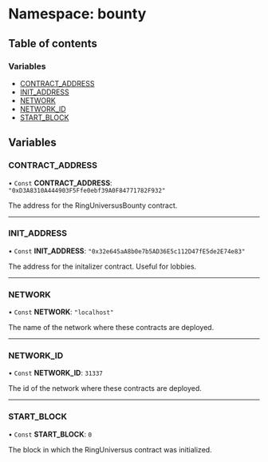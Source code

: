 # Namespace: bounty

## Table of contents

### Variables

- [CONTRACT_ADDRESS](bounty.md#contract_address)
- [INIT_ADDRESS](bounty.md#init_address)
- [NETWORK](bounty.md#network)
- [NETWORK_ID](bounty.md#network_id)
- [START_BLOCK](bounty.md#start_block)

## Variables

### CONTRACT_ADDRESS

• `Const` **CONTRACT_ADDRESS**: `"0xD3A8310A444903F5Ffe0ebf39A0F84771782F932"`

The address for the RingUniversusBounty contract.

---

### INIT_ADDRESS

• `Const` **INIT_ADDRESS**: `"0x32e645aA8b0e7b5AD36E5c112D47fE5de2E74e83"`

The address for the initalizer contract. Useful for lobbies.

---

### NETWORK

• `Const` **NETWORK**: `"localhost"`

The name of the network where these contracts are deployed.

---

### NETWORK_ID

• `Const` **NETWORK_ID**: `31337`

The id of the network where these contracts are deployed.

---

### START_BLOCK

• `Const` **START_BLOCK**: `0`

The block in which the RingUniversus contract was initialized.
